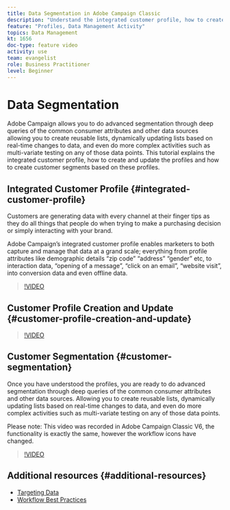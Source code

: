 ```yaml
---
title: Data Segmentation in Adobe Campaign Classic
description: "Understand the integrated customer profile, how to create and update the profiles and how to create customer segments based on these profiles. "
feature: "Profiles, Data Management Activity"
topics: Data Management
kt: 1656
doc-type: feature video
activity: use
team: evangelist
role: Business Practitioner
level: Beginner
---
```


# Data Segmentation

 Adobe Campaign allows you to do advanced segmentation through deep queries of the common consumer attributes and other data sources allowing you to create reusable lists, dynamically updating lists based on real-time changes to data, and even do more complex activities such as multi-variate testing on any of those data points. This tutorial explains the integrated customer profile, how to create and update the profiles and how to create customer segments based on these profiles. 

## Integrated Customer Profile {#integrated-customer-profile}

Customers are generating data with every channel at their finger tips as they do all things that people do when trying to make a purchasing decision or simply interacting with your brand.

Adobe Campaign’s integrated customer profile enables marketers to both capture and manage that data at a grand scale; everything from profile attributes like demographic details “zip code” “address” “gender” etc, to interaction data, “opening of a message”, “click on an email”, “website visit”, into conversion data and even offline data.

>[!VIDEO](https://video.tv.adobe.com/v/23629?quality=12)

## Customer Profile Creation and Update {#customer-profile-creation-and-update}

>[!VIDEO](https://video.tv.adobe.com/v/23632?quality=12)

## Customer Segmentation  {#customer-segmentation}

Once you have understood the profiles, you are ready to do advanced segmentation through deep queries of the common consumer attributes and other data sources. Allowing you to create reusable lists, dynamically updating lists based on real-time changes to data, and even do more complex activities such as multi-variate testing on any of those data points.

Please note: This video was recorded in Adobe Campaign Classic V6, the functionality is exactly the same, however the workflow icons have changed.

>[!VIDEO](https://video.tv.adobe.com/v/23635?quality=12)

## Additional resources {#additional-resources}

* [Targeting Data](https://docs.adobe.com/content/help/en/campaign-classic/using/automating-with-workflows/general-operation/targeting-data.html)
* [Workflow Best Practices](https://docs.adobe.com/content/help/en/campaign-classic/using/automating-with-workflows/general-operation/workflow-best-practices.html)

